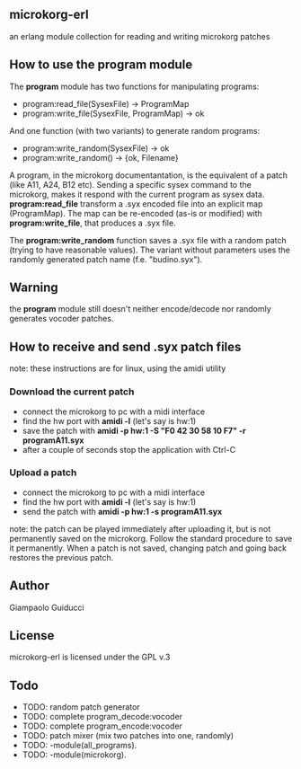 ## microkorg-erl

an erlang module collection for reading and writing microkorg patches

## How to use the **program** module

The **program** module has two functions for manipulating programs:

- program:read_file(SysexFile) -> ProgramMap
- program:write_file(SysexFile, ProgramMap) -> ok

And one function (with two variants) to generate random programs:

- program:write_random(SysexFile) -> ok
- program:write_random() -> {ok, Filename}

A program, in the microkorg documentantation, is the equivalent of a patch (like A11, A24, B12 etc). Sending a specific sysex command to the microkorg, makes it respond with the current program as sysex data. **program:read_file** transform a .syx encoded file into an explicit map (ProgramMap). The map can be re-encoded (as-is or modified) with **program:write_file**, that produces a .syx file.

The **program:write_random** function saves a .syx file with a random patch (trying to have reasonable values). The variant without parameters uses the randomly generated patch name (f.e. "budino.syx").

## Warning

the **program** module still doesn't neither encode/decode nor randomly generates vocoder patches.

## How to receive and send .syx patch files

note: these instructions are for linux, using the amidi utility

### Download the current patch

- connect the microkorg to pc with a midi interface
- find the hw port with **amidi -l** (let's say is hw:1)
- save the patch with **amidi -p hw:1 -S "F0 42 30 58 10 F7" -r programA11.syx**
- after a couple of seconds stop the application with Ctrl-C

### Upload a patch

- connect the microkorg to pc with a midi interface
- find the hw port with **amidi -l** (let's say is hw:1)
- send the patch with **amidi -p hw:1 -s programA11.syx**

note: the patch can be played immediately after uploading it, but is not permanently saved on the microkorg. Follow the standard procedure to save it permanently. When a patch is not saved, changing patch and going back restores the previous patch.

## Author

Giampaolo Guiducci

## License

microkorg-erl is licensed under the GPL v.3

## Todo

- TODO: random patch generator
- TODO: complete program_decode:vocoder
- TODO: complete program_encode:vocoder
- TODO: patch mixer (mix two patches into one, randomly)
- TODO: -module(all_programs).
- TODO: -module(microkorg).
